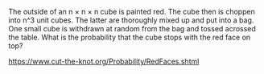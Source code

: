 The outside of an n $\times$ n $\times$ n cube is painted red. The cube then is choppen into n^3 unit cubes. The latter are thoroughly mixed up and put into a bag. One small cube is withdrawn at random from the bag and tossed acrossed the table. What is the probability that the cube stops with the red face on top?

https://www.cut-the-knot.org/Probability/RedFaces.shtml
